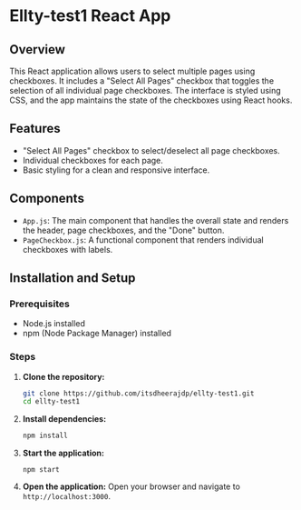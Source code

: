 # Ellty-test1 React App

## Overview
This React application allows users to select multiple pages using checkboxes. It includes a "Select All Pages" checkbox that toggles the selection of all individual page checkboxes. The interface is styled using CSS, and the app maintains the state of the checkboxes using React hooks.

## Features
- "Select All Pages" checkbox to select/deselect all page checkboxes.
- Individual checkboxes for each page.
- Basic styling for a clean and responsive interface.

## Components
- `App.js`: The main component that handles the overall state and renders the header, page checkboxes, and the "Done" button.
- `PageCheckbox.js`: A functional component that renders individual checkboxes with labels.


## Installation and Setup

### Prerequisites
- Node.js installed
- npm (Node Package Manager) installed

### Steps
1. **Clone the repository:**
    ```sh
    git clone https://github.com/itsdheerajdp/ellty-test1.git
    cd ellty-test1
    ```

2. **Install dependencies:**
    ```sh
    npm install
    ```

3. **Start the application:**
    ```
    npm start
    ```

4. **Open the application:**
    Open your browser and navigate to `http://localhost:3000`.

